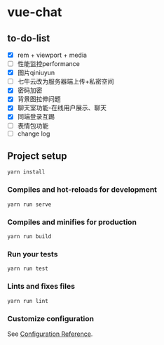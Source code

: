 # vue-chat

## to-do-list
- [x] rem + viewport + media
- [ ] 性能监控performance
- [x] 图片qiniuyun
- [ ] 七牛云改为服务器端上传+私密空间
- [x] 密码加密
- [x] 背景图拉伸问题
- [x] 聊天室功能-在线用户展示、聊天
- [x] 同端登录互踢
- [ ] 表情包功能
- [ ] change log

## Project setup
```
yarn install
```

### Compiles and hot-reloads for development
```
yarn run serve
```

### Compiles and minifies for production
```
yarn run build
```

### Run your tests
```
yarn run test
```

### Lints and fixes files
```
yarn run lint
```

### Customize configuration
See [Configuration Reference](https://cli.vuejs.org/config/).
